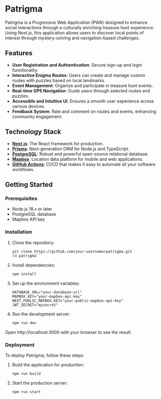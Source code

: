 # Patrigma

Patrigma is a Progressive Web Application (PWA) designed to enhance social interactions through a culturally enriching treasure hunt experience. Using Next.js, this application allows users to discover local points of interest through mystery-solving and navigation-based challenges.

## Features

- **User Registration and Authentication**: Secure sign-up and login functionality.
- **Interactive Enigma Routes**: Users can create and manage custom routes with puzzles based on local landmarks.
- **Event Management**: Organize and participate in treasure hunt events.
- **Real-time GPS Navigation**: Guide users through selected routes and puzzles.
- **Accessible and Intuitive UI**: Ensures a smooth user experience across various devices.
- **Feedback System**: Rate and comment on routes and events, enhancing community engagement.

## Technology Stack

- **[Next.js](https://nextjs.org/)**: The React framework for production.
- **[Prisma](https://www.prisma.io/)**: Next-generation ORM for Node.js and TypeScript.
- **[PostgreSQL](https://www.postgresql.org/)**: Robust and powerful open-source relational database.
- **[Mapbox](https://www.mapbox.com/)**: Location data platform for mobile and web applications.
- **[GitHub Actions](https://github.com/features/actions)**: CI/CD that makes it easy to automate all your software workflows.

## Getting Started

### Prerequisites

- Node.js 18.x or later
- PostgreSQL database
- Mapbox API key

### Installation

1. Clone the repository:
   ```bash
   git clone https://github.com/your-username/patrigma.git
   cd patrigma```

2. Install dependencies:
    ```bash
    npm install
    ```
3. Set up the environment variables:
    ```env
    DATABASE_URL="your-database-url"
    MAPBOX_KEY="your-mapbox-api-key"
    NEXT_PUBLIC_MAPBOX_KEY="your-public-mapbox-api-key"
    JWT_SECRET="mysecret"
    ```
4. Run the development server:
    ```bash
    npm run dev
    ```
Open http://localhost:3000 with your browser to see the result.

### Deployment
To deploy Patrigma, follow these steps:

1. Build the application for production:
    ```bash
    npm run build
    ```
2. Start the production server:
    ```bash
    npm run start
    ```
